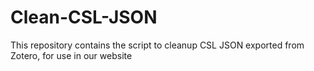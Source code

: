 # Clean-CSL-JSON
This repository contains the script to cleanup CSL JSON exported from Zotero, for use in our website

